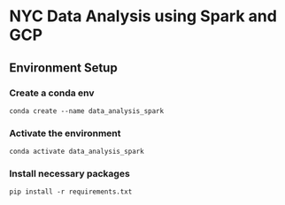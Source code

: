 # NYC Data Analysis using Spark and GCP

## Environment Setup

### Create a conda env

```shell
conda create --name data_analysis_spark
```

### Activate the environment

```shell
conda activate data_analysis_spark
```

### Install necessary packages

```shell
pip install -r requirements.txt
```

